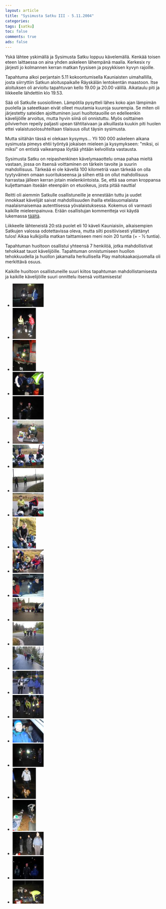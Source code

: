 ```yaml
---
layout: article 
title: "Sysimusta Satku III - 5.11.2004" 
categories: 
tags: [satku]
toc: false 
comments: true 
ads: false 
---
```


Yskä lähtee yskimällä ja Sysimusta Satku loppuu kävelemällä. Kenkää
toisen eteen laittaessa on aina yhden askeleen lähempänä maalia.
Kerkesix ry järjesti jo kolmannen kerran matkan fyysisen ja psyykkisen
kyvyn rajoille.

Tapahtuma alkoi perjantain 5.11 kokoontumisella Kauniaisten
uimahallilla, josta siirryttiin Satkun aloituspaikalle Räyskälän
lentokentän maastoon. Itse aloituksen oli arvioitu tapahtuvan kello
19.00 ja 20.00 välillä. Aikataulu piti ja liikkeelle lähdettiin klo
19.53.

Sää oli Satkulle suosiollinen. Lämpötila pysytteli lähes koko ajan
lämpimän puolella ja sateetkaan eivät olleet muutamia kuuroja suurempia.
Se miten oli järjestetty sateiden ajoittuminen juuri huoltotauoille on
edelleenkin kävelijöille arvoitus, mutta hyvin siinä oli onnistuttu.
Myös osittainen pilviverhon repeily paljasti upean tähtitaivaan ja
alkuillasta kuukin piti huolen ettei valaistusolosuhteiltaan tilaisuus
ollut täysin sysimusta.

Mutta siitähän tässä ei olekaan kysymys... Yli 100 000 askeleen aikana
sysimusta pimeys ehtii työntyä jokaisen mieleen ja kysymykseen: "miksi,
oi miksi" on entistä vaikeampaa löytää yhtään kelvollista vastausta.

Sysimusta Satku on reipashenkinen kävelymaaottelu omaa pahaa mieltä
vastaan, jossa on itsensä voittaminen on tärkein tavoite ja suurin
mahdollisuus. Tärkeää ei ole kävellä 100 kilometriä vaan tärkeää on olla
tyytyväinen omaan suoritukseensa ja siihen että on ollut mahdollisuus
harrastaa jälleen kerran jotain mielenkiintoista. Se, että saa oman
kroppansa kuljettamaan itseään eteenpäin on etuoikeus, josta pitää
nauttia!

Reitti oli aiemmin Satkulle osallistuneille je ennestään tuttu ja uudet
innokkaat kävelijät saivat mahdollisuuden ihailla eteläsuomalaista
maalaismaisemaa autenttisessa yövalaistuksessa. Kokemus oli varmasti
kaikille mieleenpainuva. Erään osallistujan kommentteja voi käydä
lukemassa
[täältä](http://www.hevoslaaksontalli.fi/ApoBlog/2004/11/07/sysimustan-satkun-jalkitunnelmia/).

Liikkeelle lähteneistä 20:stä puolet eli 10 käveli Kauniaisiin,
aikaisempien Satkujen valossa odotettavissa oleva, mutta silti
positiivisesti yllättänyt tulos! Aikaa kulkijoilla matkan taittamiseen
meni noin 20 tuntia (+ - ½ tuntia).

Tapahtuman huoltoon osallistui yhteensä 7 henkilöä, jotka mahdollistivat
tehokkaat tauot kävelijöille. Tapahtuman onnistumiseen huollon
tehokkuudella ja huollon jakamalla herkullisella Play
maitokaakaojuomalla oli merkittävä osuus.

Kaikille huoltoon osallistuneille suuri kiitos tapahtuman
mahdollistamisesta ja kaikille kävelijöille suuri onnittelu itsensä
voittamisesta!

<div class="image-gallery" markdown="1">

-   [![](/images/sysimusta-satku-3/Thumbnails/1.jpg)](/images/sysimusta-satku-3/1.jpg)
-   [![](/images/sysimusta-satku-3/Thumbnails/10.jpg)](/images/sysimusta-satku-3/10.jpg)
-   [![](/images/sysimusta-satku-3/Thumbnails/11.jpg)](/images/sysimusta-satku-3/11.jpg)
-   [![](/images/sysimusta-satku-3/Thumbnails/12.jpg)](/images/sysimusta-satku-3/12.jpg)
-   [![](/images/sysimusta-satku-3/Thumbnails/13.jpg)](/images/sysimusta-satku-3/13.jpg)
-   [![](/images/sysimusta-satku-3/Thumbnails/14.jpg)](/images/sysimusta-satku-3/14.jpg)
-   [![](/images/sysimusta-satku-3/Thumbnails/15.jpg)](/images/sysimusta-satku-3/15.jpg)
-   [![](/images/sysimusta-satku-3/Thumbnails/16.jpg)](/images/sysimusta-satku-3/16.jpg)
-   [![](/images/sysimusta-satku-3/Thumbnails/17.jpg)](/images/sysimusta-satku-3/17.jpg)
-   [![](/images/sysimusta-satku-3/Thumbnails/18.jpg)](/images/sysimusta-satku-3/18.jpg)
-   [![](/images/sysimusta-satku-3/Thumbnails/19.jpg)](/images/sysimusta-satku-3/19.jpg)
-   [![](/images/sysimusta-satku-3/Thumbnails/2.jpg)](/images/sysimusta-satku-3/2.jpg)
-   [![](/images/sysimusta-satku-3/Thumbnails/20.jpg)](/images/sysimusta-satku-3/20.jpg)
-   [![](/images/sysimusta-satku-3/Thumbnails/21.jpg)](/images/sysimusta-satku-3/21.jpg)
-   [![](/images/sysimusta-satku-3/Thumbnails/22.jpg)](/images/sysimusta-satku-3/22.jpg)
-   [![](/images/sysimusta-satku-3/Thumbnails/23.jpg)](/images/sysimusta-satku-3/23.jpg)
-   [![](/images/sysimusta-satku-3/Thumbnails/24.jpg)](/images/sysimusta-satku-3/24.jpg)
-   [![](/images/sysimusta-satku-3/Thumbnails/3.jpg)](/images/sysimusta-satku-3/3.jpg)
-   [![](/images/sysimusta-satku-3/Thumbnails/4.jpg)](/images/sysimusta-satku-3/4.jpg)
-   [![](/images/sysimusta-satku-3/Thumbnails/5.jpg)](/images/sysimusta-satku-3/5.jpg)
-   [![](/images/sysimusta-satku-3/Thumbnails/6.jpg)](/images/sysimusta-satku-3/6.jpg)
-   [![](/images/sysimusta-satku-3/Thumbnails/7.jpg)](/images/sysimusta-satku-3/7.jpg)
-   [![](/images/sysimusta-satku-3/Thumbnails/8.jpg)](/images/sysimusta-satku-3/8.jpg)
-   [![](/images/sysimusta-satku-3/Thumbnails/9.jpg)](/images/sysimusta-satku-3/9.jpg)

</div>
